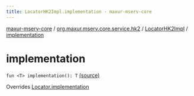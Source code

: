```yaml
---
title: LocatorHK2Impl.implementation - maxur-mserv-core
---
```


[maxur-mserv-core](../../index.html) / [org.maxur.mserv.core.service.hk2](../index.html) / [LocatorHK2Impl](index.html) / [implementation](.)

# implementation

`fun <T> implementation(): T` [(source)](https://github.com/myunusov/maxur-mserv/tree/master/maxur-mserv-core/src/main/kotlin/org/maxur/mserv/core/service/hk2/LocatorHK2Impl.kt#L12)

Overrides [Locator.implementation](../../org.maxur.mserv.core/-locator/implementation.html)

